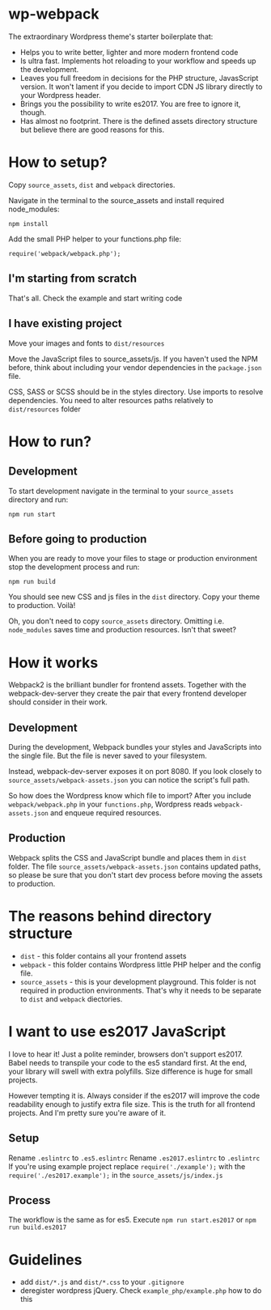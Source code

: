 # wp-webpack
The extraordinary Wordpress theme's starter boilerplate that:
* Helps you to write better, lighter and more modern frontend code
* Is ultra fast. Implements hot reloading to your workflow and speeds up the development.
* Leaves you full freedom in decisions for the PHP structure, JavasScript version. It won't lament if you decide to import CDN JS library directly to your Wordpress header.
* Brings you the possibility to write es2017. You are free to ignore it, though.
* Has almost no footprint. There is the defined assets directory structure but believe there are good reasons for this.

# How to setup?
Copy ```source_assets```, ```dist``` and ```webpack``` directories.

Navigate in the terminal to the source_assets and install required node_modules:
```
npm install
```

Add the small PHP helper to your functions.php file:
```
require('webpack/webpack.php');
```

## I'm starting from scratch
That's all. Check the example and start writing code

## I have existing project
Move your images and fonts to ```dist/resources```

Move the JavaScript files to source_assets/js. If you haven't used the NPM before, think about including your vendor dependencies in the ```package.json``` file.

CSS, SASS or SCSS should be in the styles directory. Use imports to resolve dependencies. You need to alter resources paths relatively to ```dist/resources``` folder

# How to run?
## Development
To start development navigate in the terminal to your ```source_assets``` directory and run:
```
npm run start
```

## Before going to production
When you are ready to move your files to stage or production environment stop the development process and run:
```
npm run build
```

You should see new CSS and js files in the ```dist``` directory. Copy your theme to production. Voilà!

Oh, you don't need to copy ```source_assets``` directory. Omitting i.e. ```node_modules```  saves time and production resources. Isn't that sweet?

# How it works
Webpack2 is the brilliant bundler for frontend assets. Together with the webpack-dev-server they create the pair that every frontend developer should consider in their work.

## Development
During the development, Webpack bundles your styles and JavaScripts into the single file. But the file is never saved to your filesystem.

Instead, webpack-dev-server exposes it on port 8080. If you look closely to ```source_assets/webpack-assets.json``` you can notice the script's full path.

So how does the Wordpress know which file to import?
After you include ```webpack/webpack.php``` in your ```functions.php```, Wordpress reads ```webpack-assets.json``` and enqueue required resources.

## Production
Webpack splits the CSS and JavaScript bundle and places them in ```dist``` folder. The file ```source_assets/webpack-assets.json``` contains updated paths, so please be sure that you don't start dev process before moving the assets to production.

# The reasons behind directory structure
* ```dist``` - this folder contains all your frontend assets
* ```webpack``` - this folder contains Wordpress little PHP helper and the config file.
* ```source_assets``` - this is your development playground. This folder is not required in production environments. That's why it needs to be separate to ```dist``` and ```webpack``` diectories.

# I want to use es2017 JavaScript
I love to hear it! Just a polite reminder, browsers don't support es2017. Babel needs to transpile your code to the es5 standard first. At the end, your library will swell with extra polyfills. Size difference is huge for small projects.

However tempting it is. Always consider if the es2017 will improve the code readability enough to justify extra file size. This is the truth for all frontend projects. And I'm pretty sure you're aware of it.

## Setup
Rename ```.eslintrc``` to ```.es5.eslintrc```
Rename ```.es2017.eslintrc``` to ```.eslintrc```
If you're using example project replace ```require('./example');``` with the ```require('./es2017.example');``` in the ```source_assets/js/index.js```

## Process
The workflow is the same as for es5.
Execute ```npm run start.es2017``` or ```npm run build.es2017```

# Guidelines
* add ```dist/*.js``` and ```dist/*.css``` to your ```.gitignore```
* deregister wordpress jQuery. Check ```example_php/example.php``` how to do this
